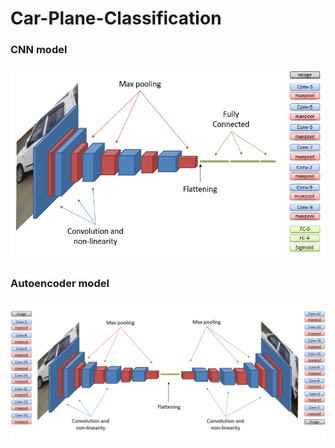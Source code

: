 # Car-Plane-Classification

### CNN model

![alt text](https://github.com/XavierQuerol/Car-Plane-Classification/blob/main/cnn2.png)

### Autoencoder model

![alt text](https://github.com/XavierQuerol/Car-Plane-Classification/blob/main/cnn_autoencoder.png)
